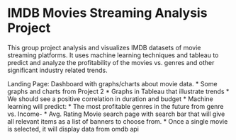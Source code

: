 # IMDB Movies Streaming Analysis Project
This group project analysis and visualizes IMDB datasets of movie streaming platforms.  It uses machine learning techniques and tableau to predict and analyze the profitability of the movies vs. genres and other significant industry related trends.  

Landing Page: Dashboard with graphs/charts about movie data.
	* Some graphs and charts from Project 2 
	* Graphs in Tableau that illustrate trends
		* We should see a positive correlation in duration and budget
	* Machine learning will predict:
		* The most profitable genres in the future from genre vs. Income-
		* Avg. Rating 
Movie search page with search bar that will give all relevant items as a list of banners to choose from.
	* Once a single movie is selected, it will display data from omdb api
